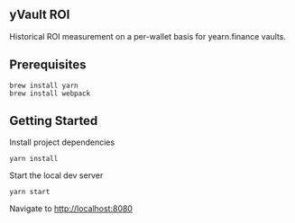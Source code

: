 ## yVault ROI

Historical ROI measurement on a per-wallet basis for yearn.finance vaults.

## Prerequisites

```
brew install yarn
brew install webpack
```

## Getting Started

Install project dependencies

```
yarn install
```

Start the local dev server

```
yarn start
```

Navigate to [http://localhost:8080](http://localhost:8080)


